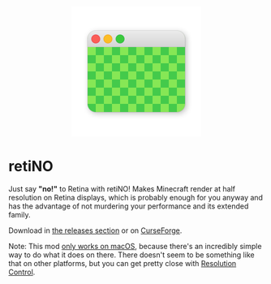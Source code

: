 <p align="center">
	<img width=256px src="GitHub/logo.png" />
</p>

# retiNO

Just say **"no!"** to Retina with retiNO! Makes Minecraft render at half resolution on Retina displays, which is probably enough for you anyway and has the advantage of not murdering your performance and its extended family.

Download in [the releases section](https://github.com/juliand665/retiNO/releases) or on [CurseForge](https://www.curseforge.com/minecraft/mc-mods/retino).

Note: This mod <u>only works on macOS</u>, because there's an incredibly simple way to do what it does on there. There doesn't seem to be something like that on other platforms, but you can get pretty close with [Resolution Control](https://github.com/juliand665/Resolution-Control).

